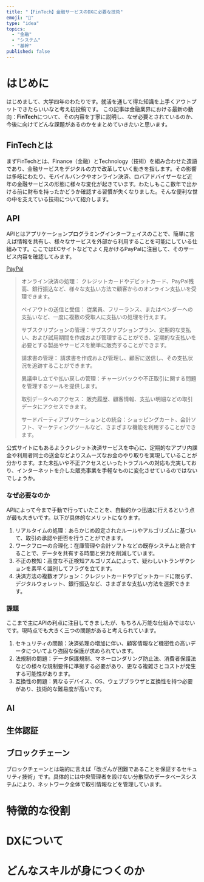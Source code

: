 ```yaml
---
title: "【FinTech】金融サービスのDXに必要な技術"
emoji: "🏧"
type: "idea"
topics:
  - "金融"
  - "システム"
  - "基幹"
published: false
---
```


# はじめに

はじめまして、大学四年のわたりです。就活を通して得た知識を上手くアウトプットできたらいいなと考え初投稿です。
この記事は金融業界における最新の動向：**FinTech**について、その内容を丁寧に説明し、なぜ必要とされているのか、今後に向けてどんな課題があるのかをまとめていきたいと思います。

## FinTechとは

まずFinTechとは、Finance（金融）とTechnology（技術）を組み合わせた造語であり、金融サービスをデジタルの力で改革していく動きを指します。その影響は多岐にわたり、モバイルバンクやオンライン決済、ロバアドバイザーなど近年の金融サービスの形態に様々な変化が起きています。わたしもここ数年で出かける前に財布を持ったかどうか確認する習慣が失くなりました。そんな便利な世の中を支えている技術について紹介します。

## API

APIとはアプリケーションプログラミングインターフェイスのことで、簡単に言えば情報を共有し、様々なサービスを外部から利用することを可能にしている仕組みです。ここではECサイトなどでよく見かけるPayPalに注目して、そのサービス内容を確認してみます。

[PayPal](https://developer.paypal.com/api/rest/current-resources/)

>オンライン決済の処理： クレジットカードやデビットカード、PayPal残高、銀行振込など、様々な支払い方法で顧客からのオンライン支払いを受理できます。
>
>ペイアウトの送信と受信： 従業員、フリーランス、またはベンダーへの支払いなど、一度に複数の受取人に支払いの処理を行えます。
>
>サブスクリプションの管理：サブスクリプションプラン、定期的な支払い、および試用期間を作成および管理することができ、定期的な支払いを必要とする製品やサービスを簡単に販売することができます。
>
>請求書の管理： 請求書を作成および管理し、顧客に送信し、その支払状況を追跡することができます。
>
>異議申し立てや払い戻しの管理：チャージバックや不正取引に関する問題を管理するツールを提供します。
>
>取引データへのアクセス： 販売履歴、顧客情報、支払い明細などの取引データにアクセスできます。
>
>サードパーティアプリケーションとの統合：ショッピングカート、会計ソフト、マーケティングツールなど、さまざまな機能を利用することができます。

公式サイトにもあるようクレジット決済サービスを中心に、定期的なアプリ内課金や利用者同士の送金などよりスムーズなお金のやり取りを実現していることが分かります。また未払いや不正アクセスといったトラブルへの対応も充実しており、インターネットを介した販売事業を手軽なものに変化させているのではないでしょうか。

### なぜ必要なのか

APIによって今まで手動で行っていたことを、自動的かつ迅速に行えるという点が最も大きいです。以下が具体的なメリットになります。

1. リアルタイムの処理：あらかじめ設定されたルールやアルゴリズムに基づいて、取引の承認や拒否を行うことができます。
2. ワークフローの合理化：在庫管理や会計ソフトなどの既存システムと統合することで、データを共有する時間と労力を削減しています。
3. 不正の検知：高度な不正検知アルゴリズムによって、疑わしいトランザクションを素早く識別してフラグを立てます。
4. 決済方法の複数オプション：クレジットカードやデビットカードに限らず、デジタルウォレット、銀行振込など、さまざまな支払い方法を選択できます。

### 課題

ここまで主にAPIの利点に注目してきましたが、もちろん万能な仕組みではないです。現時点でも大きく三つの問題があると考えられています。

1. セキュリティの問題：決済処理の増加に伴い、顧客情報など機密性の高いデータについてより強固な保護が求められています。
2. 法規制の問題：データ保護規制、マネーロンダリング防止法、消費者保護法などの様々な規制要件に準拠する必要があり、更なる複雑さとコストが発生する可能性があります。
3. 互換性の問題：異なるデバイス、OS、ウェブブラウザと互換性を持つ必要があり、技術的な難易度が高いです。

## AI

## 生体認証

## ブロックチェーン

ブロックチェーンとは端的に言えば「改ざんが困難であることを保証するセキュリティ技術」です。具体的には中央管理者を設けない分散型のデータベースシステムにより、ネットワーク全体で取引情報などを管理しています。

# 特徴的な役割

# DXについて

# どんなスキルが身につくのか